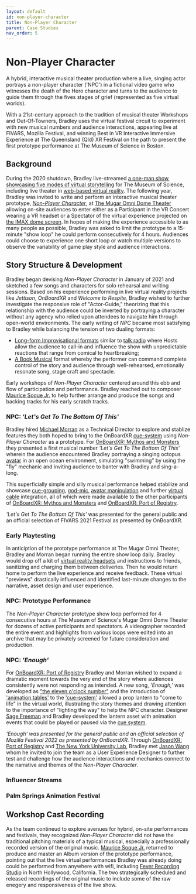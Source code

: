 ```yaml
---
layout: default
id: non-player-character
title: Non-Player Character
parent: Case Studies
nav_order: 5
---
```


# Non-Player Character
A hybrid, interactive musical theater production where a live, singing actor portrays a non-player character ('NPC') in a fictional video game who witnesses the death of the Hero character and turns to the audience to guide them through the fives stages of grief (represented as five virtual worlds). 

With a 21st-century approach to the tradition of musical theater Workshops and Out-Of-Towners, Bradley uses the virtual festival circuit to experiment with new musical numbers and audience interactions, appearing live at FIVARS, Mozilla Festival, and winning Best in VR Interactive Immersive Experience at The Queensland (Qld) XR Festival on the path to present the first prototype performance at The Museum of Science in Boston. 

## Background
During the 2020 shutdown, Bradley live-streamed [a one-man show, showcasing five modes of virtual storytelling](https://playbill.com/article/watch-this-live-virtual-reality-theatre-performance-from-the-museum-of-science) for The Museum of Science, including live theater in [web-based virtual reality](./glossary-webvr). The following year, Bradley was invited to write and perform an interactive musical theater prototype, *[Non-Player Character]()*, at [The Mugar Omni Dome Theater](https://www.mos.org/press/press-releases/Adult-Programming-Fall-2021) allowing on-site audiences to enter either as a Participant in the VR Concert wearing a VR headset or a Spectator of the virtual experience projected on [the IMAX dome screen](https://en.wikipedia.org/wiki/Mugar_Omni_Theater). In hopes of making the experience accessible to as many people as possible, Bradley was asked to limit the prototype to a 15-minute "show loop" he could perform consecutively for 4 hours. Audiences could choose to experience one short loop or watch multiple versions to observe the variability of game play style and audience interactions.

## Story Structure & Development
Bradley began devising *Non-Player Character* in January of 2021 and sketched a few songs and characters for solo rehearsal and writing sessions. Based on his experience performing in live virtual reality projects like *Jettison*, *OnBoardXR* and *Welcome to Respite*, Bradley wished to further investigate the responsive role of "Actor-Guide," theorizing that this relationship with the audience could be inverted by portraying a character without any agency who relied upon attendees to navigate him through open-world environments. The early writing of *NPC* became most satisfying to Bradley while balancing the tension of two dualing formats: 
- [Long-form Improvisational formats](https://en.wikipedia.org/wiki/Improvisational_theatre#Non-comedic,_experimental,_and_dramatic,_narrative-based_improvisational_theater) similar to [talk radio](https://en.wikipedia.org/wiki/Talk_radio) where Hosts allow the audience to call-in and influence the show with unpredictable reactions that range from comical to heartbreaking;
- [A Book Musical](https://en.wikipedia.org/wiki/Musical_theatre#Book_musicals) format whereby the performer can command complete control of the story and audience through well-rehearsed, emotionally resonate song, stage craft and spectacle. 

Early workshops of *Non-Player Character* centered around this ebb and flow of participation and performance. Bradley reached out to composer [Maurice Soque Jr.]() to help further arrange and produce the songs and backing tracks for his early scratch tracks. 

### NPC: *'Let's Get To The Bottom Of This'*
Bradley hired [Michael Morran](./michael-morran.md) as a Technical Director to explore and stablize features they both hoped to bring to the OnBoardXR [cue-system](./cue-system.md) using *Non-Player Character* as a prototype. For [OnBoardXR: Mythos and Monsters](./obxr-mythos-monsters.md) they presented a first musical number *'Let's Get To The Bottom Of This'* wherein the audience encountered Bradley portraying a singing octopus [avatar](./glossary-avatar) in an open ocean environment, simulating "swimming" by using the "fly" mechanic and inviting audience to banter with Bradley and sing-a-long.  

This superficially simple and silly musical performance helped stabilize and showcase [cue-grouping](./glossary-cue-group.md), [god-mic](./glossary-god-mic.md), [avatar manipulation](./glossary-avatar-manipulation.md) and further [virtual cable](./glossary-virtual-cable.md) integration, all of which were made available to the other participants of [OnBoardXR: Mythos and Monsters](./obxr-mythos-monsters.md) and [OnBoardXR: Port of Registry](./obxr-port-of-registry.md).

*'Let's Get To The Bottom Of This'* was presented for the general public and an official selection of FIVARS 2021 Festival as presented by OnBoardXR.

### Early Playtesting
In anticiption of the prototype performance at The Mugar Omni Theater, Bradley and Morran began running the entire show loop daily. Bradley would drop off a kit of [virtual reality headsets](./hmd.md) and instructions to friends, sanitizing and charging them between deliveries. Then he would return home to perform the live experience and receive feedback. These virtual "previews" drastically influenced and identified last-minute changes to the narrative, asset design and user experience. 

### NPC: Prototype Performance
The *Non-Player Character* prototype show loop performed for 4 consecutive hours at The Museum of Science's Mugar Omni Dome Theater for dozens of active participants and spectators. A videographer recorded the entire event and highlights from various loops were edited into an archive that may be privately screened for future consideration and production. 

### NPC: *'Enough'*
For [OnBoardXR: Port of Registry](./obxr-port-of-registry.md) Bradley and Morran wished to expand a dramatic moment towards the very end of the story where audiences consistently were not responding as intended. A new song, *'Enough,'* was developed as ["the eleven o'clock number"](https://en.wikipedia.org/wiki/11_o%27clock_number) and the introduction of ['animation tables'](./glossary-animation-tables.md) to the ['cue-system'](./cue-system.md) allowed a prop lantern to "come to life" in the virtual world, illustrating the story themes and drawing attention to the importance of "lighting the way" to help the NPC character. Designer [Sage Freeman](./sage-freeman.md) and Bradley developed the lantern asset with animation events that could be played or paused via the [cue system](./cue-system.md). 

*'Enough' was presented for the general public and an official selection of Mozilla Festival 2022 as presented by OnBoardXR.* Through [OnBoardXR: Port of Registry](./obxr-port-of-registry.md) and [The New York University Lab](./nyu-lab.md), Bradley met [Jason Wang](./jason-wang.md) whom he invited to join the team as a User Experience Designer to further test and challenge how the audience interactions and mechanics connect to the narrative and themes of the *Non-Player Character*.

### Influencer Streams

### Palm Springs Animation Festival

## Workshop Cast Recording
As the team contineud to explore avenues for hybrid, on-site performances and festivals, they recognized *Non-Player Character* did not have the traditional pitching materials of a typical musical, especially a professionally recorded version of the original music. [Maurice Soque Jr.]() returned to produce and master an Album version of the prototype performance, pointing out that the live virtual performances Bradley was already doing could be performed from anywhere with wifi, including [Fever Recording Studio](https://feverrecording.com/) in North Hollywood, California. The two strategically scheduled and released recordings of the original music to include some of the raw enegery and responsiveness of the live show.
